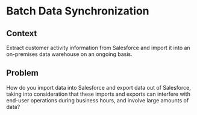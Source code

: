 # Batch Data Synchronization
## Context
Extract customer activity information from Salesforce and import it into an on-premises data warehouse on an ongoing basis.
## Problem
How do you import data into Salesforce and export data out of Salesforce, taking into consideration that these imports and exports can interfere with end-user operations during business hours, and involve large amounts of data?


